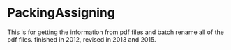 # PackingAssigning
This is for getting the information from pdf files and batch rename all of the pdf files. finished in 2012, revised in 2013 and 2015.
